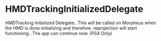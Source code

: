 # HMDTrackingInitializedDelegate

HMDTracking Initialized Delegate:. This will be called on Morpheus when the HMD is done initializing and therefore. reprojection will start functioning.. The app can continue now. (PS4 Only)

